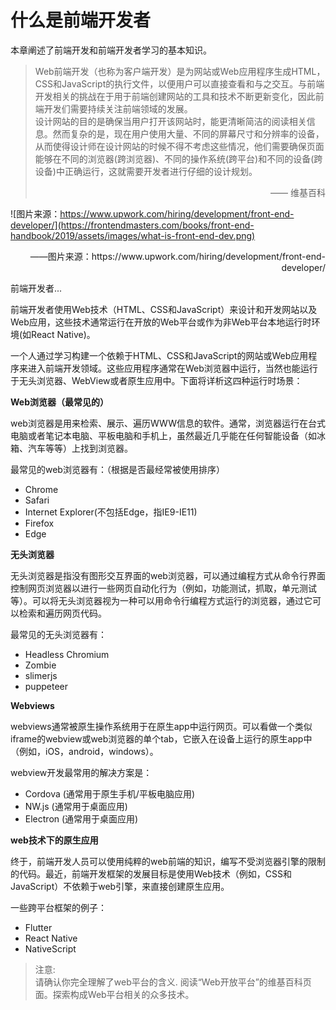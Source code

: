 # 什么是前端开发者

本章阐述了前端开发和前端开发者学习的基本知识。

> Web前端开发（也称为客户端开发）是为网站或Web应用程序生成HTML，CSS和JavaScript的执行文件，以便用户可以直接查看和与之交互。与前端开发相关的挑战在于用于前端创建网站的工具和技术不断更新变化，因此前端开发们需要持续关注前端领域的发展。   
设计网站的目的是确保当用户打开该网站时，能更清晰简洁的阅读相关信息。然而复杂的是，现在用户使用大量、不同的屏幕尺寸和分辨率的设备，从而使得设计师在设计网站的时候不得不考虑这些情况，他们需要确保页面能够在不同的浏览器(跨浏览器)、不同的操作系统(跨平台)和不同的设备(跨设备)中正确运行，这就需要开发者进行仔细的设计规划。  
                            <p align="right">—— 维基百科</p>


  

![图片来源：https://www.upwork.com/hiring/development/front-end-developer/](https://frontendmasters.com/books/front-end-handbook/2019/assets/images/what-is-front-end-dev.png)

<p align="right">——图片来源：https://www.upwork.com/hiring/development/front-end-developer/ </p>

前端开发者...

前端开发者使用Web技术（HTML、CSS和JavaScript）来设计和开发网站以及Web应用，这些技术通常运行在开放的Web平台或作为非Web平台本地运行时环境(如React Native)。

一个人通过学习构建一个依赖于HTML、CSS和JavaScript的网站或Web应用程序来进入前端开发领域。这些应用程序通常在Web浏览器中运行，当然也能运行于无头浏览器、WebView或者原生应用中。下面将详析这四种运行时场景：

**Web浏览器（最常见的）** 

web浏览器是用来检索、展示、遍历WWW信息的软件。通常，浏览器运行在台式电脑或者笔记本电脑、平板电脑和手机上，虽然最近几乎能在任何智能设备（如冰箱、汽车等等）上找到浏览器。

最常见的web浏览器有：（根据是否最经常被使用排序）

* Chrome
* Safari
* Internet Explorer(不包括Edge，指IE9-IE11)
* Firefox
* Edge

**无头浏览器**

无头浏览器是指没有图形交互界面的web浏览器，可以通过编程方式从命令行界面控制网页浏览器以进行一些网页自动化行为（例如，功能测试，抓取，单元测试等）。可以将无头浏览器视为一种可以用命令行编程方式运行的浏览器，通过它可以检索和遍历网页代码。

最常见的无头浏览器有：

* Headless Chromium
* Zombie
* slimerjs
* puppeteer

**Webviews**

webviews通常被原生操作系统用于在原生app中运行网页。可以看做一个类似iframe的webview或web浏览器的单个tab，它嵌入在设备上运行的原生app中（例如，iOS，android，windows）。

webview开发最常用的解决方案是：

* Cordova (通常用于原生手机/平板电脑应用)
* NW.js (通常用于桌面应用)
* Electron (通常用于桌面应用)

**web技术下的原生应用**

终于，前端开发人员可以使用纯粹的web前端的知识，编写不受浏览器引擎的限制的代码。最近，前端开发框架的发展目标是使用Web技术（例如，CSS和JavaScript）不依赖于web引擎，来直接创建原生应用。

一些跨平台框架的例子：

* Flutter
* React Native
* NativeScript

>注意:    
请确认你完全理解了web平台的含义. 阅读“Web开放平台”的维基百科页面。探索构成Web平台相关的众多技术。
